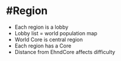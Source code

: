# #Region

- Each region is a lobby
- Lobby list = world population map
- World Core is central region
- Each region has a Core
- Distance from EhndCore affects difficulty
